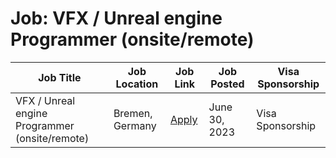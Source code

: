 # Job: VFX / Unreal engine Programmer (onsite/remote)

| Job Title | Job Location | Job Link | Job Posted | Visa Sponsorship |
| --- | --- | --- | --- | --- |
| VFX / Unreal engine Programmer (onsite/remote) | Bremen, Germany | [Apply](https://www.linkedin.com/jobs/search/?currentJobId=3561421836&f_C=17921033&geoId=92000000&originToLandingJobPostings=3634486315%2C3605890851%2C3598038481%2C3631738527%2C3561421836%2C3631737396%2C3631735207) | June 30, 2023 | Visa Sponsorship |
